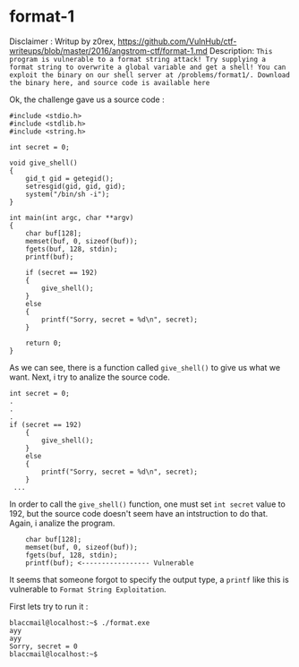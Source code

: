 # format-1

Disclaimer : Writup by z0rex, https://github.com/VulnHub/ctf-writeups/blob/master/2016/angstrom-ctf/format-1.md
Description: ```This program is vulnerable to a format string attack! Try supplying a format string to overwrite a global variable and get a shell! You can exploit the binary on our shell server at /problems/format1/. Download the binary here, and source code is available here```

Ok, the challenge gave us a source code :
```
#include <stdio.h>
#include <stdlib.h>
#include <string.h>

int secret = 0;

void give_shell()
{
    gid_t gid = getegid();
    setresgid(gid, gid, gid);
    system("/bin/sh -i");
}

int main(int argc, char **argv)
{
    char buf[128];
    memset(buf, 0, sizeof(buf));
    fgets(buf, 128, stdin);
    printf(buf);

    if (secret == 192)
    {
        give_shell();
    }
    else
    {
        printf("Sorry, secret = %d\n", secret);
    }

    return 0;
}
```

As we can see, there is a function called ```give_shell()``` to give us what we want.
Next, i try to analize the source code.
```
int secret = 0;
.
.
.
if (secret == 192)
    {
        give_shell();
    }
    else
    {
        printf("Sorry, secret = %d\n", secret);
    }
 ...
```
In order to call the ```give_shell()``` function, one must set ```int secret``` value to 192, but the source code doesn't seem have an intstruction to do that. Again, i analize the program.
```
    char buf[128];
    memset(buf, 0, sizeof(buf));
    fgets(buf, 128, stdin);
    printf(buf); <----------------- Vulnerable
```
It seems that someone forgot to specify the output type, a ```printf``` like this is vulnerable to ```Format String Exploitation```.

First lets try to run it :
```
blaccmail@localhost:~$ ./format.exe
ayy 
ayy
Sorry, secret = 0
blaccmail@localhost:~$ 
```

